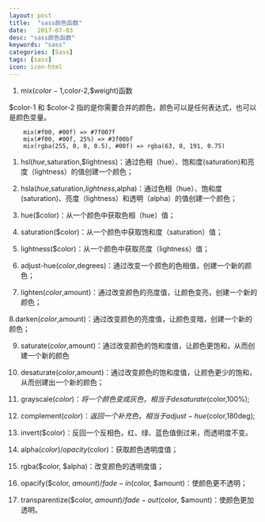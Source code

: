 ```yaml
---
layout: post
title:  "sass颜色函数"
date:   2017-07-03
desc: "sass颜色函数"
keywords: "sass"
categories: [Sass]
tags: [sass]
icon: icon-html
---
```



1. mix($color-1,$color-2,$weight)函数
 
 $color-1 和 $color-2 指的是你需要合并的颜色，颜色可以是任何表达式，也可以是颜色变量。

		mix(#f00, #00f) => #7f007f
		mix(#f00, #00f, 25%) => #3f00bf
		mix(rgba(255, 0, 0, 0.5), #00f) => rgba(63, 0, 191, 0.75)
		   


1. hsl($hue,$saturation,$lightness)：通过色相（hue）、饱和度(saturation)和亮度（lightness）的值创建一个颜色；

2. hsla($hue,$saturation,$lightness,$alpha)：通过色相（hue）、饱和度(saturation)、亮度（lightness）和透明（alpha）的值创建一个颜色；

3. hue($color)：从一个颜色中获取色相（hue）值；

4. saturation($color)：从一个颜色中获取饱和度（saturation）值；

5. lightness($color)：从一个颜色中获取亮度（lightness）值；

6. adjust-hue($color,$degrees)：通过改变一个颜色的色相值，创建一个新的颜色；


7. lighten($color,$amount)：通过改变颜色的亮度值，让颜色变亮，创建一个新的颜色；

8.darken($color,$amount)：通过改变颜色的亮度值，让颜色变暗，创建一个新的颜色； 



9. saturate($color,$amount)：通过改变颜色的饱和度值，让颜色更饱和，从而创建一个新的颜色

10. desaturate($color,$amount)：通过改变颜色的饱和度值，让颜色更少的饱和，从而创建出一个新的颜色；

11. grayscale($color)：将一个颜色变成灰色，相当于desaturate($color,100%);



12. complement($color)：返回一个补充色，相当于adjust-hue($color,180deg);
 

13. invert($color)：反回一个反相色，红、绿、蓝色值倒过来，而透明度不变。



14. alpha($color) /opacity($color)：获取颜色透明度值；

15. rgba($color, $alpha)：改变颜色的透明度值；

16. opacify($color, $amount) / fade-in($color, $amount)：使颜色更不透明；

17. transparentize($color, $amount) / fade-out($color, $amount)：使颜色更加透明。